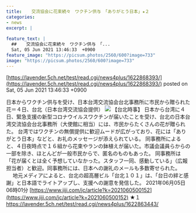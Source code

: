 ```yaml
---
title:  　交流協会に花束続々　ワクチン供与　「ありがとう日本」★２　 
categories:
- news
excerpt: |
  
feature_text: |
  ##  　交流協会に花束続々　ワクチン供与　「...
  Sat, 05 Jun 2021 13:46:33  +0900
feature_image: "https://picsum.photos/2560/600?image=733"
image: "https://picsum.photos/2560/600?image=733"
---
```


[https://lavender.5ch.net/test/read.cgi/news4plus/1622868393/](https://lavender.5ch.net/test/read.cgi/news4plus/1622868393/)
posted on Sat, 05 Jun 2021 13:46:33  +0900

<!--more-->

日本からワクチン供与を受け、日本台湾交流協会台北事務所に市民から贈られた花＝４日、台北（日本台湾交流協会提供） ![](https://www.jiji.com/news2/kiji_photos/202106/20210605at08S_p.jpg) 【台北時事】 日本から台湾に４日、緊急支援の新型コロナウイルスワクチンが届いたことを受け、台北の日本台湾交流協会台北事務所（大使館に相当）には、市民からたくさんの花が贈られた。 台湾ではワクチンの無償提供に歓迎ムードが広がっており、花には「ありがとう日本」などと、お礼のメッセージが添えられている。 同事務所によると、４日夜時点で１６組から花束やランの鉢植えが届いた。市議会議員らからの一部を除き、ほとんどが一般市民からで、匿名のものもあった。 同事務所は「花が届くとは全く予想していなかった。スタッフ一同、感動している」（広報担当者）と歓迎。同事務所には、日本への謝礼のメールも多数寄せられた。 　 地元メディアによると、台北の超高層ビル「台北１０１」は、「台日の絆と感謝」と日本語でライトアップし、支援への謝意を発信した。 2021年06月05日06時01分 [https://www.jiji.com/jc/article?k=2021060500152](https://www.jiji.com/jc/article?k=2021060500152) ★１ https://lavender.5ch.net/test/read.cgi/news4plus/1622863443/
